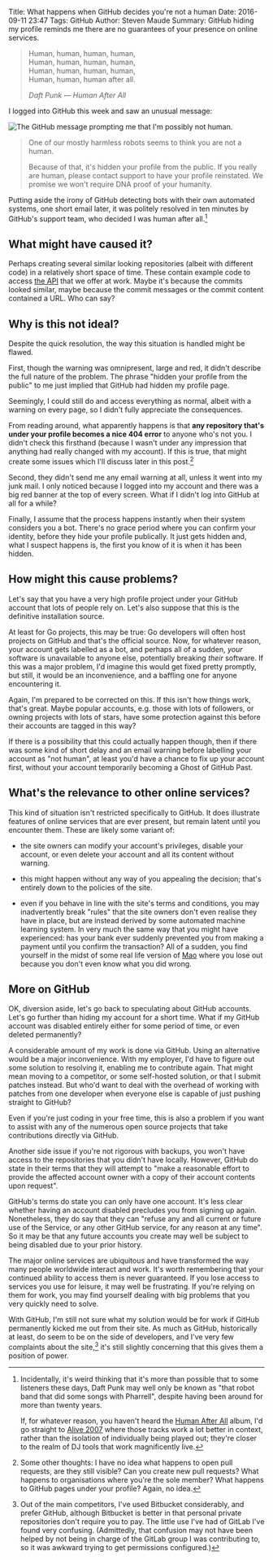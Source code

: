 Title: What happens when GitHub decides you're not a human
Date: 2016-09-11 23:47
Tags: GitHub
Author: Steven Maude
Summary: GitHub hiding my profile reminds me there are no guarantees of your presence on online services.

<blockquote>
  <p>Human, human, human, human,<br>
     Human, human, human, human,<br>
     Human, human, human, human,<br>
     Human, human, human after all.
  </p>
  <cite>Daft Punk — Human After All</cite>
</blockquote>

I logged into GitHub this week and saw an unusual message:

<img class="article-image" src="{static}/images/2016/GitHub_not_human.png" alt="The GitHub message prompting me that I'm possibly not human.">

> One of our mostly harmless robots seems to think you are not a human.
>
> Because of that, it's hidden your profile from the public. If you really are
human, please contact support to have your profile reinstated. We promise we
won't require DNA proof of your humanity.

Putting aside the irony of GitHub detecting bots with their own
automated systems, one short email later, it was politely resolved in
ten minutes by GitHub's support team, who decided I was human after
all.[^1]

## What might have caused it?

Perhaps creating several similar looking repositories (albeit with different
code) in a relatively short space of time. These contain example code to access
[the API](https://github.com/pdftables) that we offer at work. Maybe it's
because the commits looked similar, maybe because the commit messages or the
commit content contained a URL. Who can say?

## Why is this not ideal?

Despite the quick resolution, the way this situation is handled might be
flawed.

First, though the warning was omnipresent, large and red, it didn't describe
the full nature of the problem. The phrase "hidden your profile from the
public" to me just implied that GitHub had hidden my profile page.

Seemingly, I could still do and access everything as normal, albeit with a
warning on every page, so I didn't fully appreciate the consequences.

From reading around, what apparently happens is that **any repository
that's under your profile becomes a nice 404 error** to anyone who's not
you. I didn't check this firsthand (because I wasn't under any
impression that anything had really changed with my account).  If this
is true, that might create some issues which I'll discuss later in this
post.[^2]

Second, they didn't send me any email warning at all, unless it went into my
junk mail. I only noticed because I logged into my account and there was a big
red banner at the top of every screen. What if I didn't log into GitHub at all
for a while?

Finally, I assume that the process happens instantly when their system
considers you a bot. There's no grace period where you can confirm your
identity, before they hide your profile publically. It just gets hidden
and, what I suspect happens is, the first you know of it is when it has
been hidden.

## How might this cause problems?

Let's say that you have a very high profile project under your GitHub account
that lots of people rely on. Let's also suppose that this is the definitive
installation source.

At least for Go projects, this may be true: Go developers will often host
projects on GitHub and that's the official source. Now, for whatever reason,
your account gets labelled as a bot, and perhaps all of a sudden, *your*
software is unavailable to anyone else, potentially breaking *their* software.
If this was a major problem, I'd imagine this would get fixed pretty promptly,
but still, it would be an inconvenience, and a baffling one for anyone
encountering it.

Again, I'm prepared to be corrected on this. If this isn't how things
work, that's great. Maybe popular accounts, e.g. those with lots of
followers, or owning projects with lots of stars, have some protection
against this before their accounts are tagged in this way?

If there is a possibility that this could actually happen though, then
if there was some kind of short delay and an email warning before
labelling your account as "not human", at least you'd have a chance to
fix up your account first, without your account temporarily becoming a
Ghost of GitHub Past.

## What's the relevance to other online services?

This kind of situation isn't restricted specifically to GitHub. It does
illustrate features of online services that are ever present, but remain
latent until you encounter them. These are likely some variant of:

* the site owners can modify your account's privileges, disable your
  account, or even delete your account and all its content without
  warning.

* this might happen without any way of you appealing the decision;
  that's entirely down to the policies of the site.

* even if you behave in line with the site's terms and conditions, you
  may inadvertently break "rules" that the site owners don't even
  realise they have in place, but are instead derived by some automated
  machine learning system. In very much the same way that you might have
  experienced: has your bank ever suddenly prevented you from making a
  payment until you confirm the transaction? All of a sudden, you find
  yourself in the midst of some real life version of
  [Mao](https://en.wikipedia.org/wiki/Mao_(card_game)) where you lose
  out because you don't even know what you did wrong.

## More on GitHub 

OK, diversion aside, let's go back to speculating about GitHub accounts.
Let's go further than hiding my account for a short time. What if my
GitHub account was disabled entirely either for some period of time, or
even deleted permanently?

A considerable amount of my work is done via GitHub. Using an
alternative would be a major inconvenience. With my employer, I'd have
to figure out some solution to resolving it, enabling me to contribute
again. That might mean moving to a competitor, or some self-hosted
solution, or that I submit patches instead. But who'd want to deal with
the overhead of working with patches from one developer when everyone
else is capable of just pushing straight to GitHub?

Even if you're just coding in your free time, this is also a problem if
you want to assist with any of the numerous open source projects that
take contributions directly via GitHub.

Another side issue if you're not rigorous with backups, you won't have
access to the repositories that you didn't have locally. However, GitHub
do state in their terms that they will attempt to "make a reasonable
effort to provide the affected account owner with a copy of their
account contents upon request".

GitHub's terms do state you can only have one account. It's less clear
whether having an account disabled precludes you from signing up again.
Nonetheless, they do say that they can "refuse any and all current or
future use of the Service, or any other GitHub service, for any reason
at any time". So it may be that any future accounts you create may well
be subject to being disabled due to your prior history.

The major online services are ubiquitous and have transformed the way
many people worldwide interact and work. It's worth remembering that
your continued ability to access them is never guaranteed. If you lose
access to services you use for leisure, it may well be frustrating. If
you're relying on them for work, you may find yourself dealing with big
problems that you very quickly need to solve.

With GitHub, I'm still not sure what my solution would be for work if
GitHub permanently kicked me out from their site. As much as GitHub,
historically at least, do seem to be on the side of developers, and I've
very few complaints about the site,[^3] it's still slightly concerning
that this gives them a position of power.

[^1]: Incidentally, it's weird thinking that it's more than possible
  that to some listeners these days, Daft Punk may well only be known as
  "that robot band that did some songs with Pharrell", despite having
  been around for more than twenty years.
  
    If, for whatever reason, you haven't heard the [Human After
    All](https://www.youtube.com/watch?v=PXYeARRyDWk&list=PLSdoVPM5Wnne47ib65gVG206M7qp43us-)
    album, I'd go straight to [Alive
    2007](https://www.youtube.com/watch?v=lVKbF8khsrI&list=PLSdoVPM5WnndV_AXWGXpzUsIw6fN1RQVN)
    where those tracks work a lot better in context, rather than the
    isolation of individually being played out; they're closer to the
    realm of DJ tools that work magnificently live.

[^2]: Some other thoughts: I have no idea what happens to open pull
  requests, are they still visible? Can you create new pull requests?
  What happens to organisations where you're the sole member? What
  happens to GitHub pages under your profile? Again, no idea.

[^3]: Out of the main competitors, I've used Bitbucket considerably, and
  prefer GitHub, although Bitbucket is better in that personal private
  repositories don't require you to pay. The little use I've had of
  GitLab I've found very confusing. (Admittedly, that confusion may not
  have been helped by not being in charge of the GitLab group I was
  contributing to, so it was awkward trying to get permissions
  configured.)
